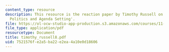 ```yaml
---
content_type: resource
description: This resource is the reaction paper by Timothy Russell on the topic 'Disaster
  Politics and Agenda Setting'.
file: https://ol-ocw-studio-app-production.s3.amazonaws.com/courses/11-941-disaster-vulnerability-and-resilience-spring-2005/7521576fe2a5ba22e2ea4a10e0d18606_timothy_russell8.pdf
file_type: application/pdf
resourcetype: Document
title: timothy_russell8.pdf
uid: 7521576f-e2a5-ba22-e2ea-4a10e0d18606
---
```

